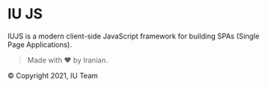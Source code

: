 # IU JS

IUJS is a modern client-side JavaScript framework for building SPAs (Single Page Applications).

> Made with ♥️ by Iranian.

© Copyright 2021, IU Team
